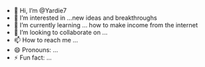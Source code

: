 - 👋 Hi, I’m @Yardie7
- 👀 I’m interested in ...new ideas and breakthroughs
- 🌱 I’m currently learning ... how to make income from the internet
- 💞️ I’m looking to collaborate on ...
- 📫 How to reach me ...
- 😄 Pronouns: ...
- ⚡ Fun fact: ...

<!---
Yardie7/Yardie7 is a ✨ special ✨ repository because its `README.md` (this file) appears on your GitHub profile.
You can click the Preview link to take a look at your changes.
--->
